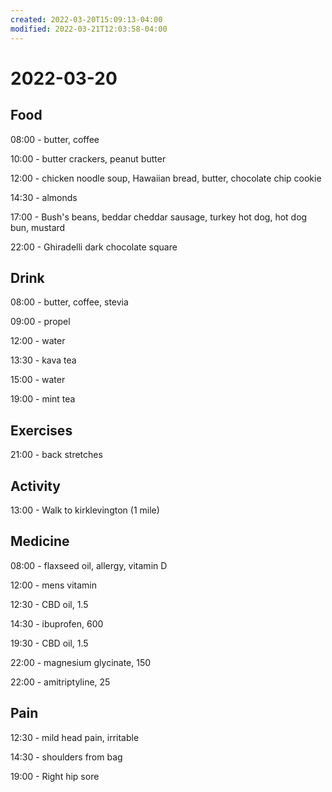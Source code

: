 ```yaml
---
created: 2022-03-20T15:09:13-04:00
modified: 2022-03-21T12:03:58-04:00
---
```


# 2022-03-20

## Food

08:00 - butter, coffee

10:00 - butter crackers, peanut butter

12:00 - chicken noodle soup, Hawaiian bread, butter, chocolate chip cookie

14:30 - almonds

17:00 - Bush's beans, beddar cheddar sausage, turkey hot dog, hot dog bun, mustard

22:00 - Ghiradelli dark chocolate square

## Drink

08:00 - butter, coffee, stevia

09:00 - propel

12:00 - water

13:30 - kava tea

15:00 - water

19:00 - mint tea

## Exercises

21:00 - back stretches


## Activity

13:00 - Walk to kirklevington (1 mile)

## Medicine

08:00 - flaxseed oil, allergy, vitamin D

12:00 - mens vitamin

12:30 - CBD oil, 1.5

14:30 - ibuprofen, 600

19:30 - CBD oil, 1.5

22:00 - magnesium glycinate, 150

22:00 - amitriptyline, 25

## Pain

12:30 - mild head pain, irritable

14:30 - shoulders from bag

19:00 - Right hip sore
